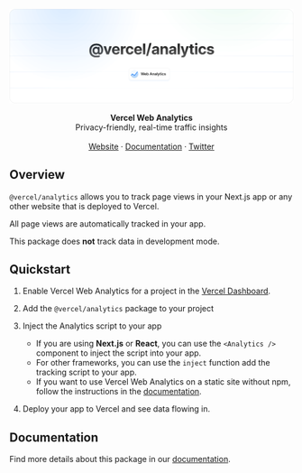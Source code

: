 ![Analytics](https://github.com/vercel/analytics/blob/main/.github/banner.png)

<div align="center"><strong>Vercel Web Analytics</strong></div>
<div align="center">Privacy-friendly, real-time traffic insights</div>
<br />
<div align="center">
<a href="https://vercel.com/analytics">Website</a>
<span> · </span>
<a href="https://vercel.com/docs/concepts/analytics/audiences/package">Documentation</a>
<span> · </span>
<a href="https://twitter.com/vercel">Twitter</a>
</div>

## Overview

`@vercel/analytics` allows you to track page views in your Next.js app or any other website that is deployed to Vercel.

All page views are automatically tracked in your app.

This package does **not** track data in development mode.

## Quickstart

1. Enable Vercel Web Analytics for a project in the [Vercel Dashboard](https://vercel.com/dashboard).
2. Add the `@vercel/analytics` package to your project
3. Inject the Analytics script to your app

   - If you are using **Next.js** or **React**, you can use the `<Analytics />` component to inject the script into your app.
   - For other frameworks, you can use the `inject` function add the tracking script to your app.
   - If you want to use Vercel Web Analytics on a static site without npm, follow the instructions in the [documentation](https://vercel.com/docs/concepts/analytics/audiences/quickstart).

4. Deploy your app to Vercel and see data flowing in.

## Documentation

Find more details about this package in our [documentation](https://vercel.com/docs/concepts/analytics/audiences/quickstart).
